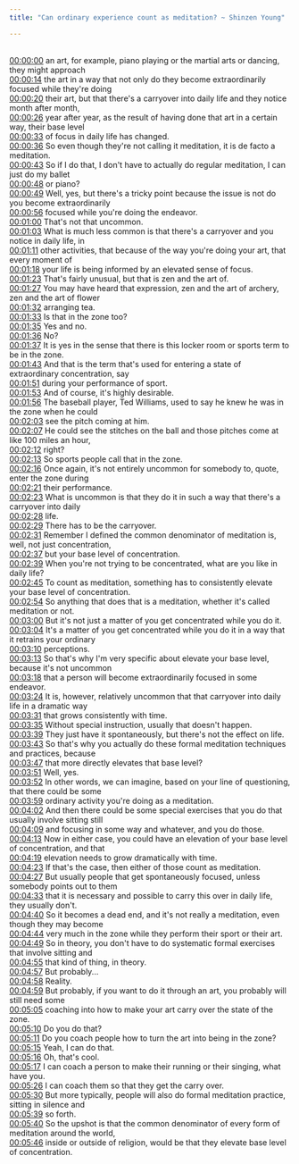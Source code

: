 ```yaml
---
title: "Can ordinary experience count as meditation? ~ Shinzen Young"

---
```

<br>[00:00:00](https://www.youtube.com/watch?v=1p4jWtnrJAo&t=0)   an art, for example, piano playing or the martial arts or dancing, they might approach 
<br>[00:00:14](https://www.youtube.com/watch?v=1p4jWtnrJAo&t=14)   the art in a way that not only do they become extraordinarily focused while they're doing 
<br>[00:00:20](https://www.youtube.com/watch?v=1p4jWtnrJAo&t=20)   their art, but that there's a carryover into daily life and they notice month after month, 
<br>[00:00:26](https://www.youtube.com/watch?v=1p4jWtnrJAo&t=26)   year after year, as the result of having done that art in a certain way, their base level 
<br>[00:00:33](https://www.youtube.com/watch?v=1p4jWtnrJAo&t=33)   of focus in daily life has changed. 
<br>[00:00:36](https://www.youtube.com/watch?v=1p4jWtnrJAo&t=36)   So even though they're not calling it meditation, it is de facto a meditation. 
<br>[00:00:43](https://www.youtube.com/watch?v=1p4jWtnrJAo&t=43)   So if I do that, I don't have to actually do regular meditation, I can just do my ballet 
<br>[00:00:48](https://www.youtube.com/watch?v=1p4jWtnrJAo&t=48)   or piano? 
<br>[00:00:49](https://www.youtube.com/watch?v=1p4jWtnrJAo&t=49)   Well, yes, but there's a tricky point because the issue is not do you become extraordinarily 
<br>[00:00:56](https://www.youtube.com/watch?v=1p4jWtnrJAo&t=56)   focused while you're doing the endeavor. 
<br>[00:01:00](https://www.youtube.com/watch?v=1p4jWtnrJAo&t=60)   That's not that uncommon. 
<br>[00:01:03](https://www.youtube.com/watch?v=1p4jWtnrJAo&t=63)   What is much less common is that there's a carryover and you notice in daily life, in 
<br>[00:01:11](https://www.youtube.com/watch?v=1p4jWtnrJAo&t=71)   other activities, that because of the way you're doing your art, that every moment of 
<br>[00:01:18](https://www.youtube.com/watch?v=1p4jWtnrJAo&t=78)   your life is being informed by an elevated sense of focus. 
<br>[00:01:23](https://www.youtube.com/watch?v=1p4jWtnrJAo&t=83)   That's fairly unusual, but that is zen and the art of. 
<br>[00:01:27](https://www.youtube.com/watch?v=1p4jWtnrJAo&t=87)   You may have heard that expression, zen and the art of archery, zen and the art of flower 
<br>[00:01:32](https://www.youtube.com/watch?v=1p4jWtnrJAo&t=92)   arranging tea. 
<br>[00:01:33](https://www.youtube.com/watch?v=1p4jWtnrJAo&t=93)   Is that in the zone too? 
<br>[00:01:35](https://www.youtube.com/watch?v=1p4jWtnrJAo&t=95)   Yes and no. 
<br>[00:01:36](https://www.youtube.com/watch?v=1p4jWtnrJAo&t=96)   No? 
<br>[00:01:37](https://www.youtube.com/watch?v=1p4jWtnrJAo&t=97)   It is yes in the sense that there is this locker room or sports term to be in the zone. 
<br>[00:01:43](https://www.youtube.com/watch?v=1p4jWtnrJAo&t=103)   And that is the term that's used for entering a state of extraordinary concentration, say 
<br>[00:01:51](https://www.youtube.com/watch?v=1p4jWtnrJAo&t=111)   during your performance of sport. 
<br>[00:01:53](https://www.youtube.com/watch?v=1p4jWtnrJAo&t=113)   And of course, it's highly desirable. 
<br>[00:01:56](https://www.youtube.com/watch?v=1p4jWtnrJAo&t=116)   The baseball player, Ted Williams, used to say he knew he was in the zone when he could 
<br>[00:02:03](https://www.youtube.com/watch?v=1p4jWtnrJAo&t=123)   see the pitch coming at him. 
<br>[00:02:07](https://www.youtube.com/watch?v=1p4jWtnrJAo&t=127)   He could see the stitches on the ball and those pitches come at like 100 miles an hour, 
<br>[00:02:12](https://www.youtube.com/watch?v=1p4jWtnrJAo&t=132)   right? 
<br>[00:02:13](https://www.youtube.com/watch?v=1p4jWtnrJAo&t=133)   So sports people call that in the zone. 
<br>[00:02:16](https://www.youtube.com/watch?v=1p4jWtnrJAo&t=136)   Once again, it's not entirely uncommon for somebody to, quote, enter the zone during 
<br>[00:02:21](https://www.youtube.com/watch?v=1p4jWtnrJAo&t=141)   their performance. 
<br>[00:02:23](https://www.youtube.com/watch?v=1p4jWtnrJAo&t=143)   What is uncommon is that they do it in such a way that there's a carryover into daily 
<br>[00:02:28](https://www.youtube.com/watch?v=1p4jWtnrJAo&t=148)   life. 
<br>[00:02:29](https://www.youtube.com/watch?v=1p4jWtnrJAo&t=149)   There has to be the carryover. 
<br>[00:02:31](https://www.youtube.com/watch?v=1p4jWtnrJAo&t=151)   Remember I defined the common denominator of meditation is, well, not just concentration, 
<br>[00:02:37](https://www.youtube.com/watch?v=1p4jWtnrJAo&t=157)   but your base level of concentration. 
<br>[00:02:39](https://www.youtube.com/watch?v=1p4jWtnrJAo&t=159)   When you're not trying to be concentrated, what are you like in daily life? 
<br>[00:02:45](https://www.youtube.com/watch?v=1p4jWtnrJAo&t=165)   To count as meditation, something has to consistently elevate your base level of concentration. 
<br>[00:02:54](https://www.youtube.com/watch?v=1p4jWtnrJAo&t=174)   So anything that does that is a meditation, whether it's called meditation or not. 
<br>[00:03:00](https://www.youtube.com/watch?v=1p4jWtnrJAo&t=180)   But it's not just a matter of you get concentrated while you do it. 
<br>[00:03:04](https://www.youtube.com/watch?v=1p4jWtnrJAo&t=184)   It's a matter of you get concentrated while you do it in a way that it retrains your ordinary 
<br>[00:03:10](https://www.youtube.com/watch?v=1p4jWtnrJAo&t=190)   perceptions. 
<br>[00:03:13](https://www.youtube.com/watch?v=1p4jWtnrJAo&t=193)   So that's why I'm very specific about elevate your base level, because it's not uncommon 
<br>[00:03:18](https://www.youtube.com/watch?v=1p4jWtnrJAo&t=198)   that a person will become extraordinarily focused in some endeavor. 
<br>[00:03:24](https://www.youtube.com/watch?v=1p4jWtnrJAo&t=204)   It is, however, relatively uncommon that that carryover into daily life in a dramatic way 
<br>[00:03:31](https://www.youtube.com/watch?v=1p4jWtnrJAo&t=211)   that grows consistently with time. 
<br>[00:03:35](https://www.youtube.com/watch?v=1p4jWtnrJAo&t=215)   Without special instruction, usually that doesn't happen. 
<br>[00:03:39](https://www.youtube.com/watch?v=1p4jWtnrJAo&t=219)   They just have it spontaneously, but there's not the effect on life. 
<br>[00:03:43](https://www.youtube.com/watch?v=1p4jWtnrJAo&t=223)   So that's why you actually do these formal meditation techniques and practices, because 
<br>[00:03:47](https://www.youtube.com/watch?v=1p4jWtnrJAo&t=227)   that more directly elevates that base level? 
<br>[00:03:51](https://www.youtube.com/watch?v=1p4jWtnrJAo&t=231)   Well, yes. 
<br>[00:03:52](https://www.youtube.com/watch?v=1p4jWtnrJAo&t=232)   In other words, we can imagine, based on your line of questioning, that there could be some 
<br>[00:03:59](https://www.youtube.com/watch?v=1p4jWtnrJAo&t=239)   ordinary activity you're doing as a meditation. 
<br>[00:04:02](https://www.youtube.com/watch?v=1p4jWtnrJAo&t=242)   And then there could be some special exercises that you do that usually involve sitting still 
<br>[00:04:09](https://www.youtube.com/watch?v=1p4jWtnrJAo&t=249)   and focusing in some way and whatever, and you do those. 
<br>[00:04:13](https://www.youtube.com/watch?v=1p4jWtnrJAo&t=253)   Now in either case, you could have an elevation of your base level of concentration, and that 
<br>[00:04:19](https://www.youtube.com/watch?v=1p4jWtnrJAo&t=259)   elevation needs to grow dramatically with time. 
<br>[00:04:23](https://www.youtube.com/watch?v=1p4jWtnrJAo&t=263)   If that's the case, then either of those count as meditation. 
<br>[00:04:27](https://www.youtube.com/watch?v=1p4jWtnrJAo&t=267)   But usually people that get spontaneously focused, unless somebody points out to them 
<br>[00:04:33](https://www.youtube.com/watch?v=1p4jWtnrJAo&t=273)   that it is necessary and possible to carry this over in daily life, they usually don't. 
<br>[00:04:40](https://www.youtube.com/watch?v=1p4jWtnrJAo&t=280)   So it becomes a dead end, and it's not really a meditation, even though they may become 
<br>[00:04:44](https://www.youtube.com/watch?v=1p4jWtnrJAo&t=284)   very much in the zone while they perform their sport or their art. 
<br>[00:04:49](https://www.youtube.com/watch?v=1p4jWtnrJAo&t=289)   So in theory, you don't have to do systematic formal exercises that involve sitting and 
<br>[00:04:55](https://www.youtube.com/watch?v=1p4jWtnrJAo&t=295)   that kind of thing, in theory. 
<br>[00:04:57](https://www.youtube.com/watch?v=1p4jWtnrJAo&t=297)   But probably... 
<br>[00:04:58](https://www.youtube.com/watch?v=1p4jWtnrJAo&t=298)   Reality. 
<br>[00:04:59](https://www.youtube.com/watch?v=1p4jWtnrJAo&t=299)   But probably, if you want to do it through an art, you probably will still need some 
<br>[00:05:05](https://www.youtube.com/watch?v=1p4jWtnrJAo&t=305)   coaching into how to make your art carry over the state of the zone. 
<br>[00:05:10](https://www.youtube.com/watch?v=1p4jWtnrJAo&t=310)   Do you do that? 
<br>[00:05:11](https://www.youtube.com/watch?v=1p4jWtnrJAo&t=311)   Do you coach people how to turn the art into being in the zone? 
<br>[00:05:15](https://www.youtube.com/watch?v=1p4jWtnrJAo&t=315)   Yeah, I can do that. 
<br>[00:05:16](https://www.youtube.com/watch?v=1p4jWtnrJAo&t=316)   Oh, that's cool. 
<br>[00:05:17](https://www.youtube.com/watch?v=1p4jWtnrJAo&t=317)   I can coach a person to make their running or their singing, what have you. 
<br>[00:05:26](https://www.youtube.com/watch?v=1p4jWtnrJAo&t=326)   I can coach them so that they get the carry over. 
<br>[00:05:30](https://www.youtube.com/watch?v=1p4jWtnrJAo&t=330)   But more typically, people will also do formal meditation practice, sitting in silence and 
<br>[00:05:39](https://www.youtube.com/watch?v=1p4jWtnrJAo&t=339)   so forth. 
<br>[00:05:40](https://www.youtube.com/watch?v=1p4jWtnrJAo&t=340)   So the upshot is that the common denominator of every form of meditation around the world, 
<br>[00:05:46](https://www.youtube.com/watch?v=1p4jWtnrJAo&t=346)   inside or outside of religion, would be that they elevate base level of concentration. 
<br>